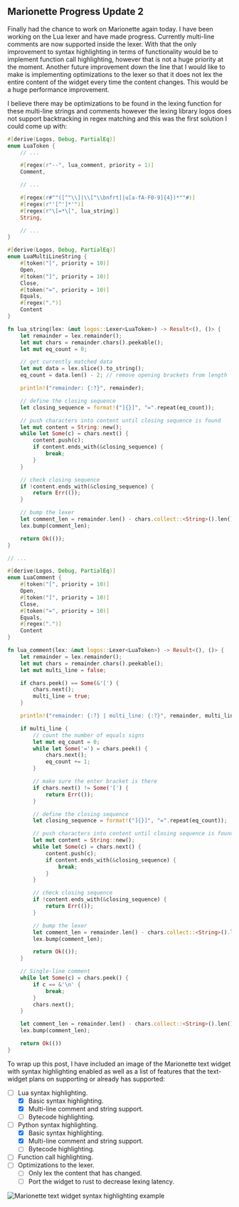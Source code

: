 ## Marionette Progress Update 2

Finally had the chance to work on Marionette again today. I have been working on the Lua lexer and have made progress. Currently multi-line comments are now supported inside the lexer. With that the only improvement to syntax highlighting in terms of functionality would be to implement function call highlighting, however that is not a huge priority at the moment. Another future improvement down the line that I would like to make is implementing optimizations to the lexer so that it does not lex the entire content of the widget every time the content changes. This would be a huge performance improvement.

I believe there may be optimizations to be found in the lexing function for these multi-line strings and comments however the lexing library logos does not support backtracking in regex matching and this was the first solution I could come up with:
```rust
#[derive(Logos, Debug, PartialEq)]
enum LuaToken {
    // ...

    #[regex(r"--", lua_comment, priority = 1)]
    Comment,

    // ...

    #[regex(r#""([^"\\]|\\["\\bnfrt]|u[a-fA-F0-9]{4})*""#)]
    #[regex(r"'[^']*'")]
    #[regex(r"\[=*\[", lua_string)]
    String,

    // ...
}

#[derive(Logos, Debug, PartialEq)]
enum LuaMultiLineString {
    #[token("[", priority = 10)]
    Open,
    #[token("]", priority = 10)]
    Close,
    #[token("=", priority = 10)]
    Equals,
    #[regex(".")]
    Content
}

fn lua_string(lex: &mut logos::Lexer<LuaToken>) -> Result<(), ()> {
    let remainder = lex.remainder();
    let mut chars = remainder.chars().peekable();
    let mut eq_count = 0;

    // get currently matched data
    let mut data = lex.slice().to_string();
    eq_count = data.len() - 2; // remove opening brackets from length

    println!("remainder: {:?}", remainder);

    // define the closing sequence
    let closing_sequence = format!("]{}]", "=".repeat(eq_count));

    // push characters into content until closing sequence is found
    let mut content = String::new();
    while let Some(c) = chars.next() {
        content.push(c);
        if content.ends_with(&closing_sequence) {
            break;
        }
    }

    // check closing sequence
    if !content.ends_with(&closing_sequence) {
        return Err(());
    }

    // bump the lexer
    let comment_len = remainder.len() - chars.collect::<String>().len();
    lex.bump(comment_len);

    return Ok(());
}

// ...

#[derive(Logos, Debug, PartialEq)]
enum LuaComment {
    #[token("[", priority = 10)]
    Open,
    #[token("]", priority = 10)]
    Close,
    #[token("=", priority = 10)]
    Equals,
    #[regex(".")]
    Content
}

fn lua_comment(lex: &mut logos::Lexer<LuaToken>) -> Result<(), ()> {
    let remainder = lex.remainder();
    let mut chars = remainder.chars().peekable();
    let mut multi_line = false;

    if chars.peek() == Some(&'[') {
        chars.next();
        multi_line = true;
    }

    println!("remainder: {:?} | multi_line: {:?}", remainder, multi_line);

    if multi_line {
        // count the number of equals signs
        let mut eq_count = 0;
        while let Some('=') = chars.peek() {
            chars.next();
            eq_count += 1;
        }

        // make sure the enter bracket is there
        if chars.next() != Some('[') {
            return Err(());
        }

        // define the closing sequence
        let closing_sequence = format!("]{}]", "=".repeat(eq_count));

        // push characters into content until closing sequence is found
        let mut content = String::new();
        while let Some(c) = chars.next() {
            content.push(c);
            if content.ends_with(&closing_sequence) {
                break;
            }
        }

        // check closing sequence
        if !content.ends_with(&closing_sequence) {
            return Err(());
        }

        // bump the lexer
        let comment_len = remainder.len() - chars.collect::<String>().len();
        lex.bump(comment_len);

        return Ok(());
    }

    // Single-line comment
    while let Some(c) = chars.peek() {
        if c == &'\n' {
            break;
        }
        chars.next();
    }

    let comment_len = remainder.len() - chars.collect::<String>().len();
    lex.bump(comment_len);

    return Ok(())
}
```

To wrap up this post, I have included an image of the Marionette text widget with syntax highlighting enabled as well as a list of features that the text-widget plans on supporting or already has supported:
- [ ] Lua syntax highlighting.
    - [x] Basic syntax highlighting.
    - [x] Multi-line comment and string support.
    - [ ] Bytecode highlighting.
- [ ] Python syntax highlighting.
    - [x] Basic syntax highlighting.
    - [x] Multi-line comment and string support.
    - [ ] Bytecode highlighting.
- [ ] Function call highlighting.
- [ ] Optimizations to the lexer.
    - [ ] Only lex the content that has changed.
    - [ ] Port the widget to rust to decrease lexing latency.

![Marionette text widget syntax highlighting example](https://matthewg-rev.github.io/images/2024-08-08-marionette_progress_update/marionette_app_TycBOan2E1.png)